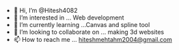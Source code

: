 - 👋 Hi, I’m @Hitesh4082
- 👀 I’m interested in ... Web development
- 🌱 I’m currently learning ...Canvas and spline tool 
- 💞️ I’m looking to collaborate on ... making 3d websites
- 📫 How to reach me ... hiteshmehtahm2004@gmail.com

<!---
Hitesh4082/Hitesh4082 is a ✨ special ✨ repository because its `README.md` (this file) appears on your GitHub profile.
You can click the Preview link to take a look at your changes.
--->
